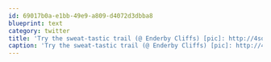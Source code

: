 ```yaml
---
id: 69017b0a-e1bb-49e9-a809-d4072d3dbba8
blueprint: text
category: twitter
title: 'Try the sweat-tastic trail (@ Enderby Cliffs) [pic]: http://4sq.com/ijWGxJ'
caption: 'Try the sweat-tastic trail (@ Enderby Cliffs) [pic]: http://4sq.com/ijWGxJ'
---
```

